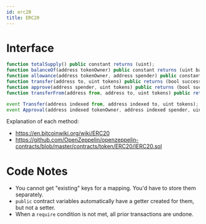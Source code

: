 ```yaml
---
id: erc20
title: ERC20
---
```


# Interface

```js
function totalSupply() public constant returns (uint);
function balanceOf(address tokenOwner) public constant returns (uint balance);
function allowance(address tokenOwner, address spender) public constant returns (uint remaining);
function transfer(address to, uint tokens) public returns (bool success);
function approve(address spender, uint tokens) public returns (bool success);
function transferFrom(address from, address to, uint tokens) public returns (bool success);

event Transfer(address indexed from, address indexed to, uint tokens);
event Approval(address indexed tokenOwner, address indexed spender, uint tokens);
```

Explanation of each method:

- https://en.bitcoinwiki.org/wiki/ERC20
- https://github.com/OpenZeppelin/openzeppelin-contracts/blob/master/contracts/token/ERC20/IERC20.sol

# Code Notes

- You cannot get "existing" keys for a mapping. You'd have to store them separately.
- `public` contract variables automatically have a getter created for them, but not a setter.
- When a `require` condition is not met, all prior transactions are undone.
